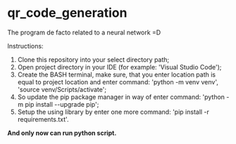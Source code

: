 # qr_code_generation
The program de facto related to a neural network =D

Instructions:
1) Clone this repository into your select directory path;
2) Open project directory in your IDE (for example: 'Visual Studio Code');
3) Create the BASH terminal, make sure, that you enter location path is equal to project location 
   and enter command: 'python -m venv venv', 'source venv/Scripts/activate';
4) So update the pip package manager in way of enter command: 'python -m pip install --upgrade pip';
5) Setup the using library by enter one more command: 'pip install -r requirements.txt'.


**And only now can run python script.**
